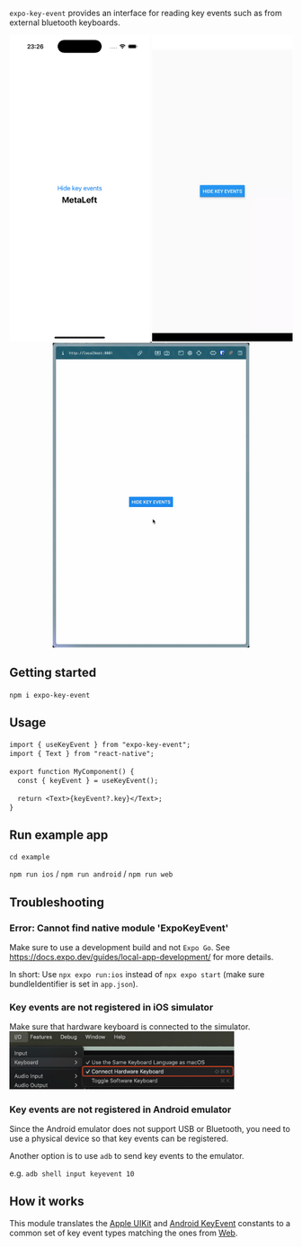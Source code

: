 `expo-key-event` provides an interface for reading key events such as from external bluetooth keyboards.

<p align="center">
  <a href="https://github.com/user-attachments/assets/9bfc25cf-6b18-46f0-947e-3d982ed46fd5">
    <img src=".github/key-event-ios-preview.png" alt="iOS preview" width="250" />
  </a>
  <a href="https://github.com/user-attachments/assets/b4a71bd3-6617-4ae6-98c0-60ba285c2143">
    <img src=".github/key-event-android-preview.png" alt="Android preview" width="250" />
  </a>
  <a href="https://github.com/user-attachments/assets/469deda3-9254-4a66-b56f-bf79c7e20997">
    <img src=".github/key-event-web-preview.png" alt="Web preview" width="350" />
  </a>
</p>


## Getting started

`npm i expo-key-event`

## Usage

```tsx
import { useKeyEvent } from "expo-key-event";
import { Text } from "react-native";

export function MyComponent() {
  const { keyEvent } = useKeyEvent();

  return <Text>{keyEvent?.key}</Text>;
}
```

## Run example app

`cd example`

`npm run ios` / `npm run android` / `npm run web`

## Troubleshooting

### Error: Cannot find native module 'ExpoKeyEvent'

Make sure to use a development build and not `Expo Go`.
See https://docs.expo.dev/guides/local-app-development/ for more details.

In short: Use `npx expo run:ios` instead of `npx expo start` (make sure bundleIdentifier is set in `app.json`).

### Key events are not registered in iOS simulator

Make sure that hardware keyboard is connected to the simulator.
<img src=".github/connect-hardware-keyboard.png" alt="hardware-keyboard-simulator" width="400px" />

### Key events are not registered in Android emulator

Since the Android emulator does not support USB or Bluetooth, you need to use a physical device so that key events can be registered.

Another option is to use `adb` to send key events to the emulator.

e.g. `adb shell input keyevent 10`

## How it works

This module translates the [Apple UIKit](https://developer.apple.com/documentation/uikit/uikeyboardhidusage) and [Android KeyEvent](https://developer.android.com/reference/android/view/KeyEvent) constants to a common set of key event types matching the ones from [Web](https://developer.mozilla.org/en-US/docs/Web/API/KeyboardEvent/code).
